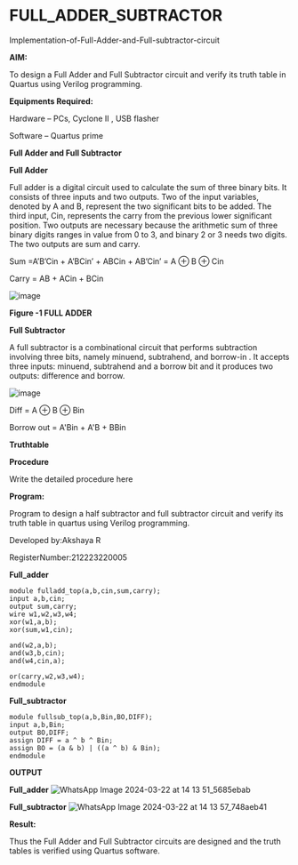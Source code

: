 # FULL_ADDER_SUBTRACTOR

Implementation-of-Full-Adder-and-Full-subtractor-circuit

**AIM:**

To design a Full Adder and Full Subtractor circuit and verify its truth table in Quartus using Verilog programming.

**Equipments Required:**

Hardware – PCs, Cyclone II , USB flasher

Software – Quartus prime

**Full Adder and Full Subtractor**

**Full Adder**

Full adder is a digital circuit used to calculate the sum of three binary bits. It consists of three inputs and two outputs. Two of the input variables, denoted by A and B, represent the two significant bits to be added. The third input, Cin, represents the carry from the previous lower significant position. Two outputs are necessary because the arithmetic sum of three binary digits ranges in value from 0 to 3, and binary 2 or 3 needs two digits. The two outputs are sum and carry.

Sum =A’B’Cin + A’BCin’ + ABCin + AB’Cin’ = A ⊕ B ⊕ Cin 

Carry = AB + ACin + BCin

![image](https://github.com/naavaneetha/FULL_ADDER_SUBTRACTOR/assets/154305477/0f30ba51-5ffb-4198-845f-18e054f675e7)

**Figure -1 FULL ADDER**

**Full Subtractor**

A full subtractor is a combinational circuit that performs subtraction involving three bits, namely minuend, subtrahend, and borrow-in . It accepts three inputs: minuend, subtrahend and a borrow bit and it produces two outputs: difference and borrow.

![image](https://github.com/naavaneetha/FULL_ADDER_SUBTRACTOR/assets/154305477/02b24f51-ab51-4304-9ad6-7b81ffc1ead5)

Diff = A ⊕ B ⊕ Bin 

Borrow out = A'Bin + A'B + BBin

**Truthtable**

**Procedure**

Write the detailed procedure here

**Program:**

Program to design a half subtractor and full subtractor circuit and verify its truth table in quartus using Verilog programming. 

Developed by:Akshaya R  

RegisterNumber:212223220005

**Full_adder**
```
module fulladd_top(a,b,cin,sum,carry);
input a,b,cin;
output sum,carry;
wire w1,w2,w3,w4;       
xor(w1,a,b);
xor(sum,w1,cin);        

and(w2,a,b);
and(w3,b,cin);
and(w4,cin,a);

or(carry,w2,w3,w4);
endmodule
```

**Full_subtractor**

```
module fullsub_top(a,b,Bin,BO,DIFF);
input a,b,Bin;
output BO,DIFF;
assign DIFF = a ^ b ^ Bin;
assign BO = (a & b) | ((a ^ b) & Bin);
endmodule
```

**OUTPUT**

**Full_adder**
![WhatsApp Image 2024-03-22 at 14 13 51_5685ebab](https://github.com/AkshayaramR/FULL_ADDER_SUBTRACTOR/assets/144871458/26662772-b48f-46c9-84ae-5d12d2f04bfe)

**Full_subtractor**
![WhatsApp Image 2024-03-22 at 14 13 57_748aeb41](https://github.com/AkshayaramR/FULL_ADDER_SUBTRACTOR/assets/144871458/de49ca03-017f-4b1c-a542-db106ddef0e9)


**Result:**

Thus the Full Adder and Full Subtractor circuits are designed and the truth tables is verified using Quartus software.



